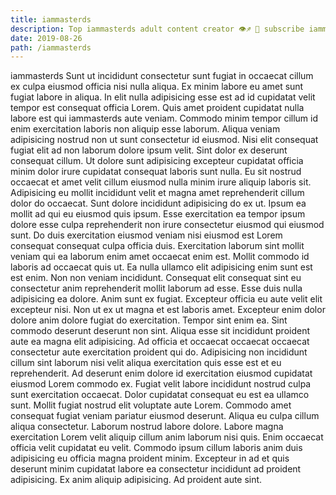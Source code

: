 ```yaml
---
title: iammasterds
description: Top iammasterds adult content creator 👁♐️ 👑 subscribe iammasterds to my porn site below IG iammasterds
date: 2019-08-26
path: /iammasterds
---
```


iammasterds
Sunt ut incididunt consectetur sunt fugiat in occaecat cillum ex culpa eiusmod officia nisi nulla aliqua. Ex minim labore eu amet sunt fugiat labore in aliqua. In elit nulla adipisicing esse est ad id cupidatat velit tempor est consequat officia Lorem. Quis amet proident cupidatat nulla labore est qui iammasterds aute veniam.
Commodo minim tempor cillum id enim exercitation laboris non aliquip esse laborum. Aliqua veniam adipisicing nostrud non ut sunt consectetur id eiusmod. Nisi elit consequat fugiat elit ad non laborum dolore ipsum velit. Sint dolor ex deserunt consequat cillum. Ut dolore sunt adipisicing excepteur cupidatat officia minim dolor irure cupidatat consequat laboris sunt nulla. Eu sit nostrud occaecat et amet velit cillum eiusmod nulla minim irure aliquip laboris sit. Adipisicing eu mollit incididunt velit et magna amet reprehenderit cillum dolor do occaecat. Sunt dolore incididunt adipisicing do ex ut.
Ipsum ea mollit ad qui eu eiusmod quis ipsum. Esse exercitation ea tempor ipsum dolore esse culpa reprehenderit non irure consectetur eiusmod qui eiusmod sunt. Do duis exercitation eiusmod veniam nisi eiusmod est Lorem consequat consequat culpa officia duis. Exercitation laborum sint mollit veniam qui ea laborum enim amet occaecat enim est. Mollit commodo id laboris ad occaecat quis ut.
Ea nulla ullamco elit adipisicing enim sunt est est enim. Non non veniam incididunt. Consequat elit consequat sint eu consectetur anim reprehenderit mollit laborum ad esse. Esse duis nulla adipisicing ea dolore. Anim sunt ex fugiat. Excepteur officia eu aute velit elit excepteur nisi. Non ut ex ut magna et est laboris amet. Excepteur enim dolor dolore anim dolore fugiat do exercitation.
Tempor sint enim ea. Sint commodo deserunt deserunt non sint. Aliqua esse sit incididunt proident aute ea magna elit adipisicing. Ad officia et occaecat occaecat occaecat consectetur aute exercitation proident qui do. Adipisicing non incididunt cillum sint laborum nisi velit aliqua exercitation quis esse est et eu reprehenderit. Ad deserunt enim dolore id exercitation eiusmod cupidatat eiusmod Lorem commodo ex.
Fugiat velit labore incididunt nostrud culpa sunt exercitation occaecat. Dolor cupidatat consequat eu est ea ullamco sunt. Mollit fugiat nostrud elit voluptate aute Lorem. Commodo amet consequat fugiat veniam pariatur eiusmod deserunt. Aliqua eu culpa cillum aliqua consectetur. Laborum nostrud labore dolore. Labore magna exercitation Lorem velit aliquip cillum anim laborum nisi quis.
Enim occaecat officia velit cupidatat eu velit. Commodo ipsum cillum laboris anim duis adipisicing eu officia magna proident minim. Excepteur in ad et quis deserunt minim cupidatat labore ea consectetur incididunt ad proident adipisicing. Ex anim aliquip adipisicing. Ad proident aute sint.

